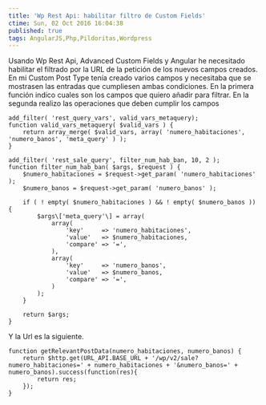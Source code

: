 ```yaml
---
title: 'Wp Rest Api: habilitar filtro de Custom Fields'
ctime: Sun, 02 Oct 2016 16:04:38
published: true
tags: AngularJS,Php,Pildoritas,Wordpress
---
```


Usando Wp Rest Api, Advanced Custom Fields y Angular he necesitado habilitar el filtrado por la URL de la petición de los nuevos campos creados. En mi Custom Post Type tenía creado varios campos y necesitaba que se mostrasen las entradas que cumpliesen ambas condiciones. En la primera función indico cuales son los campos que quiero añadir para filtrar. En la segunda realizo las operaciones que deben cumplir los campos

```
add_filter( 'rest_query_vars', valid_vars_metaquery);
function valid_vars_metaquery( $valid_vars ) {
    return array_merge( $valid_vars, array( 'numero_habitaciones', 'numero_banos', 'meta_query' ) );
}

add_filter( 'rest_sale_query', filter_num_hab_ban, 10, 2 );
function filter_num_hab_ban( $args, $request ) {
    $numero_habitaciones = $request->get_param( 'numero_habitaciones' );
    $numero_banos = $request->get_param( 'numero_banos' );

    if ( ! empty( $numero_habitaciones ) && ! empty( $numero_banos )) {
        $args\['meta_query'\] = array(
            array(
                'key'     => 'numero_habitaciones',
                'value'   => $numero_habitaciones,
                'compare' => '=',
            ),
            array(
                'key'     => 'numero_banos',
                'value'   => $numero_banos,
                'compare' => '=',
            )
        );
    }

    return $args;
}
```

Y la Url es la siguiente.

```
function getRelevantPostData(numero_habitaciones, numero_banos) {
    return $http.get(URL_API.BASE_URL + '/wp/v2/sale?numero_habitaciones=' + numero_habitaciones + '&numero_banos=' + numero_banos).success(function(res){
        return res;
    });
}
```